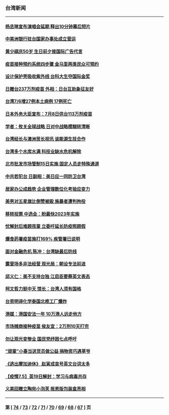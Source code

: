 ### 台湾新闻
---
#### [杨丞琳宣布演唱会延期 释出10分钟幕后短片](../../pages/ncid1349361/n13071163.md) 
#### [中美洲银行驻台国家办事处成立营运](../../pages/ncid1349361/n13071137.md) 
#### [黄少祺庆50岁 生日前夕接国际广告代言](../../pages/ncid1349361/n13070909.md) 
#### [疫苗接种预约系统四步骤  金马澎两类民众可预约](../../pages/ncid1349361/n13070463.md) 
#### [设计保护壳吸收紫外线 台科大生夺国际金奖](../../pages/ncid1349361/n13071011.md) 
#### [日赠台237万剂疫苗 外相：日台互助象征友好](../../pages/ncid1349361/n13070768.md) 
#### [台湾7/6增27例本土病例 17例死亡](../../pages/ncid1349361/n13070837.md) 
#### [日本外务大臣宣布：7月8日供台113万剂疫苗](../../pages/ncid1349361/n13070716.md) 
#### [学者：攸关全球战略 日对中战略模糊转清晰](../../pages/ncid1349361/n13070407.md) 
#### [台湾经长与澳洲贸长视讯 谈能源生技合作](../../pages/ncid1349361/n13070483.md) 
#### [台湾多个水库水满 科技业缺水危机解除](../../pages/ncid1349361/n13067805.md) 
#### [北市批发市场管制15日实施 固定人员走特殊通道](../../pages/ncid1349361/n13069211.md) 
#### [中共若犯台 日副相：美日应一同防卫台湾](../../pages/ncid1349361/n13069192.md) 
#### [居家办公成趋势 企业管理数位化考验应变力](../../pages/ncid1349361/n13068954.md) 
#### [美男对五星旗比倒赞被殴 施暴者遭判拘役](../../pages/ncid1349361/n13068945.md) 
#### [移转投票 中选会：盼最快2023年实施](../../pages/ncid1349361/n13068956.md) 
#### [忧解封后难顾孩童 立委吁延长防疫照顾假](../../pages/ncid1349361/n13068941.md) 
#### [爆食药署疫苗施打169% 疾管署已说明](../../pages/ncid1349361/n13068938.md) 
#### [面对金融危机 陈冲：台湾缺最后防线](../../pages/ncid1349361/n13068936.md) 
#### [露营场多非法经营 观光局：朝设专法前进](../../pages/ncid1349361/n13068932.md) 
#### [邱义仁：美不支持台独 江启臣要蔡英文表态](../../pages/ncid1349361/n13068919.md) 
#### [柯文哲力挺中天 馆长：台湾人须有国格](../../pages/ncid1349361/n13068930.md) 
#### [台资明谛化学泰国北榄工厂爆炸](../../pages/ncid1349361/n13068928.md) 
#### [港媒：港国安法一年 10万港人远走他方](../../pages/ncid1349361/n13068926.md) 
#### [市场摊商接种疫苗 侯友宜：2万剂10天打完](../../pages/ncid1349361/n13068924.md) 
#### [勿让观光变惨业 国民党纾困七点呼吁](../../pages/ncid1349361/n13068880.md) 
#### [“顽童”小春当送货员做公益 捐物资巧遇草爷](../../pages/ncid1349361/n13068551.md) 
#### [《逃出摩加迪休》 赵寅成哀号英文台词太多](../../pages/ncid1349361/n13068328.md) 
#### [【疫情7.5】英19日解封：学习与病毒共存](../../pages/ncid1349361/n13068730.md) 
#### [义美回赠立陶宛小泡芙 报恩版包装盒亮相](../../pages/ncid1349361/n13068081.md) 

---
#### 第 [ [74](./74.md) / [73](./73.md) / [72](./72.md) / [71](./71.md) / [70](./70.md) / [69](./69.md) / [68](./68.md) / [67](./67.md) ] 页
